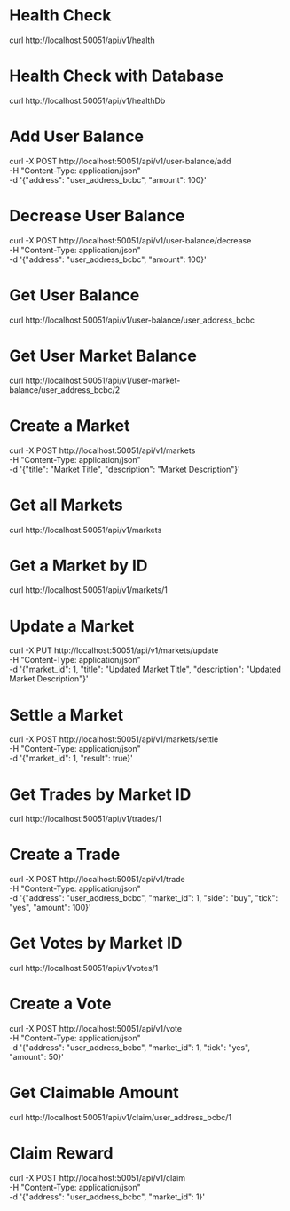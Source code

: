 # Health Check
curl http://localhost:50051/api/v1/health

# Health Check with Database
curl http://localhost:50051/api/v1/healthDb

# Add User Balance
curl -X POST http://localhost:50051/api/v1/user-balance/add \
     -H "Content-Type: application/json" \
     -d '{"address": "user_address_bcbc", "amount": 100}'

# Decrease User Balance
curl -X POST http://localhost:50051/api/v1/user-balance/decrease \
     -H "Content-Type: application/json" \
     -d '{"address": "user_address_bcbc", "amount": 100}'

# Get User Balance
curl http://localhost:50051/api/v1/user-balance/user_address_bcbc

# Get User Market Balance
curl http://localhost:50051/api/v1/user-market-balance/user_address_bcbc/2

# Create a Market
curl -X POST http://localhost:50051/api/v1/markets \
     -H "Content-Type: application/json" \
     -d '{"title": "Market Title", "description": "Market Description"}'

# Get all Markets
curl http://localhost:50051/api/v1/markets

# Get a Market by ID
curl http://localhost:50051/api/v1/markets/1

# Update a Market
curl -X PUT http://localhost:50051/api/v1/markets/update \
     -H "Content-Type: application/json" \
     -d '{"market_id": 1, "title": "Updated Market Title", "description": "Updated Market Description"}'

# Settle a Market
curl -X POST http://localhost:50051/api/v1/markets/settle \
     -H "Content-Type: application/json" \
     -d '{"market_id": 1, "result": true}'

# Get Trades by Market ID
curl http://localhost:50051/api/v1/trades/1

# Create a Trade
curl -X POST http://localhost:50051/api/v1/trade \
     -H "Content-Type: application/json" \
     -d '{"address": "user_address_bcbc", "market_id": 1, "side": "buy", "tick": "yes", "amount": 100}'

# Get Votes by Market ID
curl http://localhost:50051/api/v1/votes/1

# Create a Vote
curl -X POST http://localhost:50051/api/v1/vote \
     -H "Content-Type: application/json" \
     -d '{"address": "user_address_bcbc", "market_id": 1, "tick": "yes", "amount": 50}'

# Get Claimable Amount
curl http://localhost:50051/api/v1/claim/user_address_bcbc/1

# Claim Reward
curl -X POST http://localhost:50051/api/v1/claim \
     -H "Content-Type: application/json" \
     -d '{"address": "user_address_bcbc", "market_id": 1}'